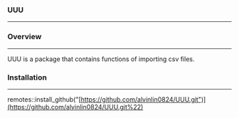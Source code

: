 ### UUU

------------------------------------------------------------------------

### Overview

------------------------------------------------------------------------

UUU is a package that contains functions of importing csv files.

### Installation

------------------------------------------------------------------------

remotes::install_github("[https://github.com/alvinlin0824/UUU.git")](https://github.com/alvinlin0824/UUU.git%22)
